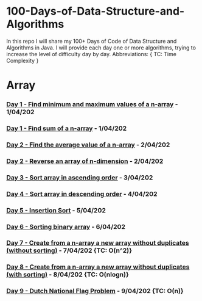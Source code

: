 # 100-Days-of-Data-Structure-and-Algorithms

In this repo I will share my 100+ Days of Code of Data Structure and Algorithms in Java. I will provide each day one or more algorithms, trying to increase the level of difficulty day by day.
Abbreviations: {
      TC: Time Complexity
}
# Array 
### [Day 1 - Find minimum and maximum values of a n-array](https://github.com/gabrieledore/100-Days-of-Data-Structure-and-Algorithms/blob/master/Day1.java) - 1/04/202
### [Day 1 - Find sum of a n-array](https://github.com/gabrieledore/100-Days-of-Data-Structure-and-Algorithms/blob/master/Day2.java) - 1/04/202
### [Day 2 - Find the average value  of a n-array](https://github.com/gabrieledore/100-Days-of-Data-Structure-and-Algorithms/blob/master/Day3.java) - 2/04/202
### [Day 2 - Reverse an array of n-dimension](https://github.com/gabrieledore/100-Days-of-Data-Structure-and-Algorithms/blob/master/Day4.java) - 2/04/202
### [Day 3 - Sort array in ascending order](https://github.com/gabrieledore/100-Days-of-Data-Structure-and-Algorithms/blob/master/Day3a.java) - 3/04/202
### [Day 4 - Sort array in descending order](https://github.com/gabrieledore/100-Days-of-Data-Structure-and-Algorithms/blob/master/Day4a.java) - 4/04/202
### [Day 5 - Insertion Sort](https://github.com/gabrieledore/100-Days-of-Data-Structure-and-Algorithms/blob/master/Day5.java) - 5/04/202
### [Day 6 - Sorting binary array](https://github.com/gabrieledore/100-Days-of-Data-Structure-and-Algorithms/blob/master/Day6.java) - 6/04/202
### [Day 7 - Create from a n-array a new array without duplicates (without sorting)](https://github.com/gabrieledore/100-Days-of-Data-Structure-and-Algorithms/blob/master/Day7.java) - 7/04/202 {TC: O(n^2)}
### [Day 8 - Create from a n-array a new array without duplicates (with sorting)](https://github.com/gabrieledore/100-Days-of-Data-Structure-and-Algorithms/blob/master/Day8.java) - 8/04/202 {TC: O(nlogn)}
### [Day 9 - Dutch National Flag Problem](https://github.com/gabrieledore/100-Days-of-Data-Structure-and-Algorithms/blob/master/Day8.java) - 9/04/202 {TC: O(n)}
